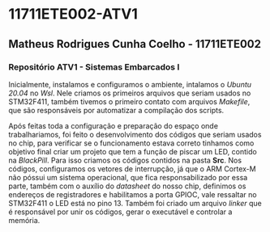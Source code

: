 # 11711ETE002-ATV1
## Matheus Rodrigues Cunha Coelho - 11711ETE002
### Repositório ATV1 - Sistemas Embarcados I

Inicialmente, instalamos e configuramos o ambiente, intalamos o *Ubuntu 20.04* no *Wsl*. Nele criamos os primeiros arquivos que seriam usados no STM32F411, também tivemos o primeiro contato com arquivos *Makefile*, que são responsáveis por automatizar a compilação dos scripts.

Após feitas toda a configuração e preparação do espaço onde trabalhariamos, foi feito o desenvolvimento dos códigos que seriam usados no chip, para verificar se o funcionamento estava correto tinhamos como objetivo final criar um projeto que tem a função de piscar um LED, contido na *BlackPill*. Para isso criamos os códigos contidos na pasta **Src**. Nos códigos, configuramos os vetores de interrupção, já que o ARM Cortex-M não póssui um sistema operacional, que fica responsabilizado por essa parte, também com o auxílio do *datasheet* do nosso chip, definimos os endereços de registradores e habilitamos a porta GPIOC, vale ressaltar no STM32F411 o LED está no pino 13. Também foi criado um arquivo *linker* que é responsável por unir os códigos, gerar o executável e controlar a memória.